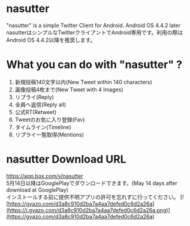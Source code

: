 # nasutter
"nasutter" is a simple Twitter Client for Android. Android OS 4.4.2 later<br>
nasutterはシンプルなTwitterクライアントでAndroid専用です。利用の際はAndroid OS 4.4.2以降を推奨します。

# What you can do with "nasutter" ?
1. 新規投稿140文字以内(New Tweet within 140 characters)
2. 画像投稿4枚まで(New Tweet with 4 Images)
3. リプライ(Reply)
4. 全員へ返信(Reply all)
5. 公式RT(Retweet)
6. Tweetのお気に入り登録(Fav)
7. タイムライン(Timeline)
8. リプライ一覧取得(Mentions)

# nasutter Download URL
https://app.box.com/v/nasutter<br>
5月14日以降はGooglePlayでダウンロードできます。(May 14 days after download at GooglePlay)<br>
インストールする前に提供不明アプリの許可を忘れずに行ってください。
[![https://gyazo.com/d3a8c910d2ba7a4aa7defed0c6d2a26a](https://i.gyazo.com/d3a8c910d2ba7a4aa7defed0c6d2a26a.png)](https://gyazo.com/d3a8c910d2ba7a4aa7defed0c6d2a26a)



